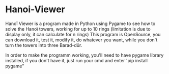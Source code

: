 # Hanoi-Viewer
Hanoï Viewer is a program made in Python using Pygame to see how to solve the Hanoï towers, working for up to 10 rings (limitation is due to display only, it can calculate for n rings)
This program is OpenSource, you can download it, test it, modify it, do whatever you want, while you don't turn the towers into three Barad-dûr.

In order to make the programm working, you'll need to have pygame library installed, if you don't have it, just run your cmd and enter 'pip install pygame"
